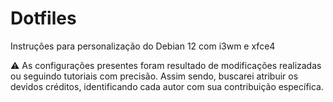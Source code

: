 # Dotfiles
Instruções para personalização do Debian 12 com i3wm e xfce4

⚠️ As configurações presentes foram resultado de modificações realizadas ou seguindo tutoriais com precisão. Assim sendo, buscarei atribuir os devidos créditos, identificando cada autor com sua contribuição específica.